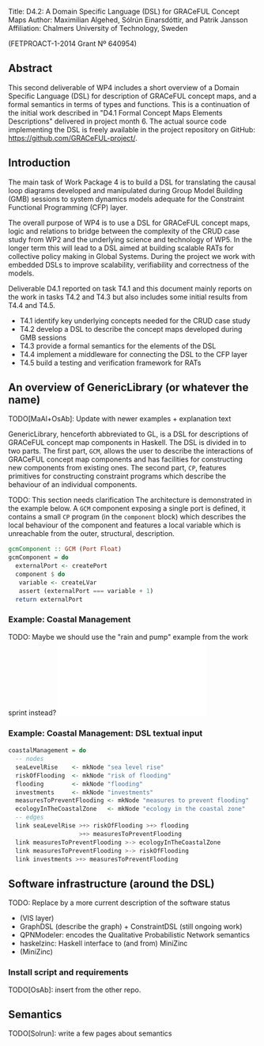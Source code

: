 Title:       D4.2: A Domain Specific Language (DSL) for GRACeFUL Concept Maps
Author:      Maximilian Algehed, Sólrún Einarsdóttir, and Patrik Jansson
Affiliation: Chalmers University of Technology, Sweden

(FETPROACT-1-2014 Grant Nº 640954)


## Abstract

This second deliverable of WP4 includes a short overview of a Domain
Specific Language (DSL) for description of GRACeFUL concept maps, and
a formal semantics in terms of types and functions. This is a
continuation of the initial work described in "D4.1 Formal Concept
Maps Elements Descriptions" delivered in project month 6. The actual
source code implementing the DSL is freely available in the project
repository on GitHub: https://github.com/GRACeFUL-project/.


## Introduction

The main task of Work Package 4 is to build a DSL for translating the
causal loop diagrams developed and manipulated during Group Model
Building (GMB) sessions to system dynamics models adequate for the
Constraint Functional Programming (CFP) layer.

The overall purpose of WP4 is to use a DSL for GRACeFUL concept maps,
logic and relations to bridge between the complexity of the CRUD case
study from WP2 and the underlying science and technology of WP5.  In
the longer term this will lead to a DSL aimed at building scalable
RATs for collective policy making in Global Systems.  During the
project we work with embedded DSLs to improve scalability,
verifiability and correctness of the models.

Deliverable D4.1 reported on task T4.1 and this document mainly
reports on the work in tasks T4.2 and T4.3 but also includes some
initial results from T4.4 and T4.5.

* T4.1 identify key underlying concepts needed for the CRUD case study
* T4.2 develop a DSL to describe the concept maps developed during GMB sessions
* T4.3 provide a formal semantics for the elements of the DSL
* T4.4 implement a middleware for connecting the DSL to the CFP layer
* T4.5 build a testing and verification framework for RATs

## An overview of GenericLibrary (or whatever the name)

TODO[MaAl+OsAb]: Update with newer examples + explanation text

GenericLibrary, henceforth abbreviated to GL, is a DSL for descriptions
of GRACeFUL concept map components in Haskell. The DSL is divided in to
two parts. The first part, `GCM`, allows the user to describe the interactions
of GRACeFUL concept map components and has facilities for constructing new components from
existing ones. The second part, `CP`, features primitives for constructing
constraint programs which describe the behaviour of an individual components. 

TODO: This section needs clarification
The architecture is demonstrated in the example below. A `GCM` component exposing
a single port is defined, it contains a small `CP` program (in the `component` block)
which describes the local behaviour of the component and features a local variable
which is unreachable from the outer, structural, description.
```Haskell
gcmComponent :: GCM (Port Float)
gcmComponent = do
  externalPort <- createPort
  component $ do
   variable <- createLVar 
   assert (externalPort === variable + 1)
  return externalPort
```

### Example: Coastal Management

TODO: Maybe we should use the "rain and pump" example from the work sprint instead?
![Coastal Management Example (Van Kouwen, 2007, p.68, Fig. 4.5)](../../2016-09/coastalManagement.pdf)

### Example: Coastal Management: DSL textual input

```Haskell
coastalManagement = do
  -- nodes
  seaLevelRise    <- mkNode "sea level rise"
  riskOfFlooding  <- mkNode "risk of flooding"
  flooding        <- mkNode "flooding"
  investments     <- mkNode "investments"
  measuresToPreventFlooding <- mkNode "measures to prevent flooding"
  ecologyInTheCoastalZone   <- mkNode "ecology in the coastal zone"
  -- edges
  link seaLevelRise >+> riskOfFlooding >+> flooding
                    >+> measuresToPreventFlooding
  link measuresToPreventFlooding >-> ecologyInTheCoastalZone
  link measuresToPreventFlooding >-> riskOfFlooding
  link investments >+> measuresToPreventFlooding
```

## Software infrastructure (around the DSL)

TODO: Replace by a more current description of the software status

* (VIS layer)
* GraphDSL (describe the graph) + ConstraintDSL (still ongoing work)
* QPNModeler: encodes the Qualitative Probabilistic Network semantics
* haskelzinc: Haskell interface to (and from) MiniZinc
* (MiniZinc)

### Install script and requirements

TODO[OsAb]: insert from the other repo.

## Semantics

TODO[Solrun]: write a few pages about semantics
